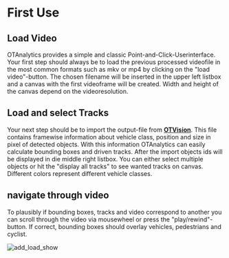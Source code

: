 # First Use

## Load Video

OTAnalytics provides a simple and classic Point-and-Click-Userinterface. Your first step should always be to load the previous processed videofile in the most common formats such as mkv or mp4 by clicking on the "load video"-button. The chosen filename will be inserted in the upper left listbox and a canvas with the first videoframe will be created. Width and height of the canvas depend on the videoresolution.


## Load and select Tracks

Your next step should be to import the output-file from [**OTVision**](https://github.com/OpenTrafficCam/OTVision). This file contains framewise information about vehicle class, position and size in pixel of detected objects. With this information OTAnalytics can easily calculate bounding boxes and driven tracks. After the import objects ids will be displayed in die middle right listbox. You can either select multiple objects or hit the "display all tracks" to see wanted tracks on canvas. Different colors represent different vehicle classes.


## navigate through video

To plausibly if bounding boxes, tracks and video correspond to another you can scroll through the video via mousewheel or press the "play/rewind"-button. If correct, bounding boxes should overlay vehicles, pedestrians and cyclist.


![add_load_show](https://user-images.githubusercontent.com/75123353/135863704-8d684d91-a774-470f-9f6b-18ef59d43a3b.gif)

